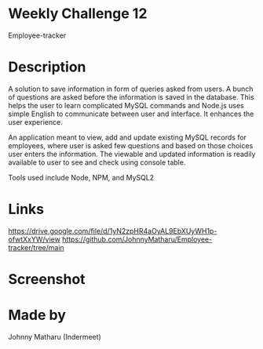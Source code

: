 # Weekly Challenge 12
Employee-tracker

# Description
A solution to save information in form of queries asked from users. A bunch of questions are asked before the information is saved in the database. This helps the user to learn complicated MySQL commands and Node.js uses simple English to communicate between user and interface. It enhances the user experience. 

An application meant to view, add and update existing MySQL records for employees, where user is asked few questions and based on those choices user enters the information. The viewable and updated information is readily available to user to see and check using console table.

Tools used include Node, NPM, and MySQL2

# Links 
https://drive.google.com/file/d/1yN2zpHR4aOyAL9EbXUyWH1p-ofwtXxYW/view
https://github.com/JohnnyMatharu/Employee-tracker/tree/main

# Screenshot


# Made by
Johnny Matharu (Indermeet)
